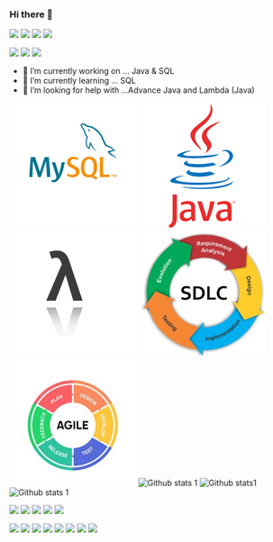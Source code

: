 ### Hi there 👋

[<img src="https://img.shields.io/badge/LinkedIn-0077B5?style=for-the-badge&logo=linkedin&logoColor=white" width="auto">](https://www.linkedin.com/in/cllozkaynak/) [<img src="https://img.shields.io/badge/Facebook-1877F2?style=for-the-badge&logo=facebook&logoColor=white" width="auto">](https://www.facebook.com/cllzkynk/) [<img src="https://img.shields.io/badge/Instagram-E4405F?style=for-the-badge&logo=instagram&logoColor=white" width="auto">](https://www.instagram.com/matematikcel/) [<img src="https://img.shields.io/badge/Reddit-FF4500?style=for-the-badge&logo=reddit&logoColor=white" width="auto">](https://www.reddit.com/user/cllzkynk)
 
 
 
 
<img src="https://img.shields.io/badge/C-00599C?style=for-the-badge&logo=c&logoColor=white" width="auto"> <img src="https://img.shields.io/badge/Java-ED8B00?style=for-the-badge&logo=java&logoColor=white" width="auto"> <img src="https://img.shields.io/badge/MySQL-005C84?style=for-the-badge&logo=mysql&logoColor=white" width="auto">
- 🔭 I’m currently working on ... Java & SQL
- 🌱 I’m currently learning ... SQL
- 🤔 I’m looking for help with ...Advance Java and Lambda (Java)


[<img src="https://github.com/cllzkynk/cllzkynk/blob/main/indir.png?raw=true" width="auto">](https://dev.mysql.com/) [<img src="https://github.com/cllzkynk/cllzkynk/blob/main/indir%20(1).png" width="auto">](https://docs.oracle.com/en/java/index.html) [<img src="https://github.com/cllzkynk/cllzkynk/blob/main/lambda%20(2).png" width="auto">](https://docs.oracle.com/javase/tutorial/java/javaOO/lambdaexpressions.html) [<img src="https://github.com/cllzkynk/cllzkynk/blob/main/sdlc.jpg" width="auto">](https://en.wikipedia.org/wiki/Systems_development_life_cycle)[<img src="https://github.com/cllzkynk/cllzkynk/blob/main/agile-icon-methodology-development-scrum-vector-30766921.jpg" width="auto">](https://www.atlassian.com/agile) ![Github stats 1](https://github-readme-stats.vercel.app/api/top-langs/?username=cllzkynk&show_icons=true&theme=radical)
![Github stats1](https://github-readme-stats.vercel.app/api?username=cllzkynk&show_icons=true&theme=radical)![Github stats 1](https://github-readme-streak-stats.herokuapp.com/?user=cllzkynk&show_icons=true&theme=radical)



 

[<img src="https://img.shields.io/badge/Eclipse-2C2255?style=for-the-badge&logo=eclipse&logoColor=white ?raw=true" width="auto">](https://www.eclipse.org/) [<img src="https://img.shields.io/badge/IntelliJIDEA-000000.svg?style=for-the-badge&logo=intellij-idea&logoColor=white" width="auto">](https://www.jetbrains.com/idea/) [<img src="https://img.shields.io/badge/Visual_Studio_Code-0078D4?style=for-the-badge&logo=visual%20studio%20code&logoColor=white" width="auto">](https://code.visualstudio.com/) [<img src="https://img.shields.io/badge/Visual_Studio-5C2D91?style=for-the-badge&logo=visual%20studio&logoColor=white" width="auto">](https://visualstudio.microsoft.com) [<img src="https://img.shields.io/badge/Notepad++-90E59A.svg?style=for-the-badge&logo=notepad%2B%2B&logoColor=black" width="auto">](https://en.wikipedia.org/wiki/Windows_Notepad)


<img src="https://img.shields.io/badge/Microsoft_Excel-217346?style=for-the-badge&logo=microsoft-excel&logoColor=white" width="auto"> <img src="https://img.shields.io/badge/Microsoft_PowerPoint-B7472A?style=for-the-badge&logo=microsoft-powerpoint&logoColor=white" width="auto"> <img src="https://img.shields.io/badge/Microsoft_Office-D83B01?style=for-the-badge&logo=microsoft-office&logoColor=white" width="auto"> <img src="https://img.shields.io/badge/Microsoft_SharePoint-0078D4?style=for-the-badge&logo=microsoft-sharepoint&logoColor=white" width="auto"> <img src="https://img.shields.io/badge/Microsoft_Word-2B579A?style=for-the-badge&logo=microsoft-word&logoColor=white" width="auto"> <img src="https://img.shields.io/badge/LibreOffice-18A303?style=for-the-badge&logo=LibreOffice&logoColor=white" width="auto"> <img src="https://img.shields.io/badge/Apache_OpenOffice-0E85CD?style=for-the-badge&logo=ApacheOpenOffice&logoColor=white" width="auto"> <img src="https://img.shields.io/badge/Trello-0052CC?style=for-the-badge&logo=trello&logoColor=white" width="auto"> 


 



